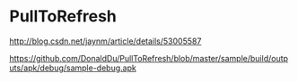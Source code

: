 # PullToRefresh
http://blog.csdn.net/jaynm/article/details/53005587

https://github.com/DonaldDu/PullToRefresh/blob/master/sample/build/outputs/apk/debug/sample-debug.apk
